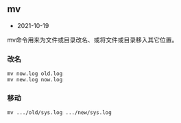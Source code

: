 ## mv

- 2021-10-19

mv命令用来为文件或目录改名、或将文件或目录移入其它位置。

### 改名

```shell
mv now.log old.log
mv new.log now.log
```

### 移动

```
mv .../old/sys.log .../new/sys.log

```